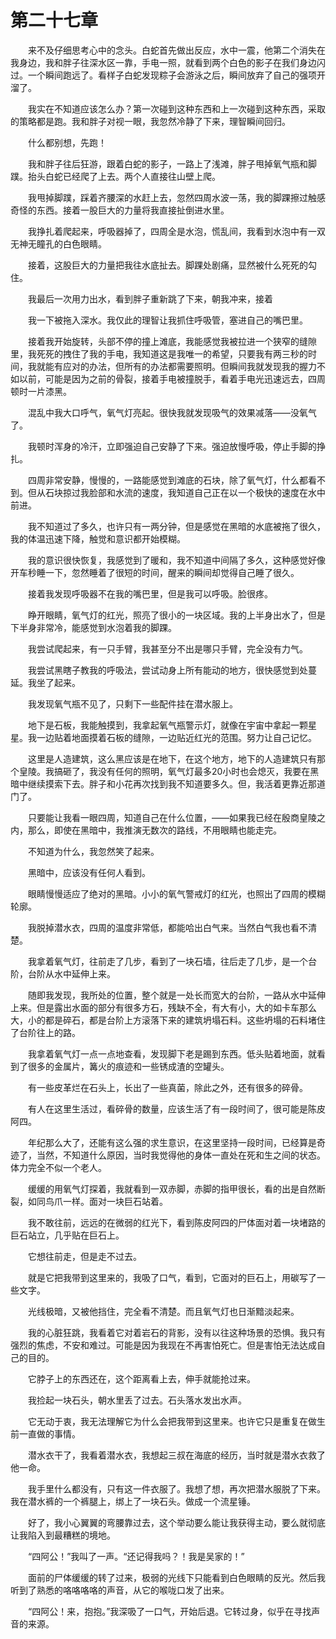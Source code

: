 # 第二十七章


　　来不及仔细思考心中的念头。白蛇首先做出反应，水中一震，他第二个消失在我身边，我和胖子往深水区一靠，手电一照，就看到两个白色的影子在我们身边闪过。一个瞬间跑远了。看样子白蛇发现粽子会游泳之后，瞬间放弃了自己的强项开溜了。

　　我实在不知道应该怎么办？第一次碰到这种东西和上一次碰到这种东西，采取的策略都是跑。我和胖子对视一眼，我忽然冷静了下来，理智瞬间回归。

　　什么都别想，先跑！

　　我和胖子往后狂游，跟着白蛇的影子，一路上了浅滩，胖子甩掉氧气瓶和脚蹼。抬头白蛇已经爬了上去。两个人直接往山壁上爬。

　　我甩掉脚蹼，踩着齐腰深的水赶上去，忽然四周水波一荡，我的脚踝擦过触感奇怪的东西。接着一股巨大的力量将我直接扯倒进水里。

　　我挣扎着爬起来，呼吸器掉了，四周全是水泡，慌乱间，我看到水泡中有一双无神无瞳孔的白色眼睛。

　　接着，这股巨大的力量把我往水底扯去。脚踝处剧痛，显然被什么死死的勾住。

　　我最后一次用力出水，看到胖子重新跳了下来，朝我冲来，接着

　　我一下被拖入深水。我仅此的理智让我抓住呼吸管，塞进自己的嘴巴里。

　　接着我开始旋转，头部不停的撞上滩底，我能感觉我被拉进一个狭窄的缝隙里，我死死的拽住了我的手电，我知道这是我唯一的希望，只要我有两三秒的时间，我就能有应对的办法，但所有的办法都需要照明。但瞬间我就发现我的握力不如以前，可能是因为之前的骨裂，接着手电被撞脱手，看着手电光迅速远去，四周顿时一片漆黑。

　　混乱中我大口呼气，氧气灯亮起。很快我就发现吸气的效果减落——没氧气了。

　　我顿时浑身的冷汗，立即强迫自己安静了下来。强迫放慢呼吸，停止手脚的挣扎。

　　四周非常安静，慢慢的，一路能感觉到滩底的石块，除了氧气灯，什么都看不到。但从石块掠过我脸部和水流的速度，我知道自己正在以一个极快的速度在水中前进。

　　我不知道过了多久，也许只有一两分钟，但是感觉在黑暗的水底被拖了很久，我的体温迅速下降，触觉和意识都开始模糊。

　　我的意识很快恢复，我感觉到了暖和，我不知道中间隔了多久，这种感觉好像开车秒睡一下，忽然睡着了很短的时间，醒来的瞬间却觉得自己睡了很久。

　　接着我发现呼吸器不在我的嘴巴里，但是我可以呼吸。脸很疼。

　　睁开眼睛，氧气灯的红光，照亮了很小的一块区域。我的上半身出水了，但是下半身非常冷，能感觉到水泡着我的脚踝。

　　我尝试爬起来，有一只手臂，我甚至分不出是哪只手臂，完全没有力气。

　　我尝试黑瞎子教我的呼吸法，尝试动身上所有能动的地方，很快感觉到处蔓延。我坐了起来。

　　我发现氧气瓶不见了，只剩下一些配件挂在潜水服上。

　　地下是石板，我能触摸到，我拿起氧气瓶警示灯，就像在宇宙中拿起一颗星星。我一边贴着地面摸着石板的缝隙，一边贴近红光的范围。努力让自己记忆。

　　这里是人造建筑，这么黑应该是在地下，在这个地方，地下的人造建筑只有那个皇陵。我搞砸了，我没有任何的照明，氧气灯最多20小时也会熄灭，我要在黑暗中继续摸索下去。胖子和小花再次找到我不知道要多久。但，我活着更靠近那道门了。

　　只要能让我看一眼四周，知道自己在什么位置，——如果我已经在殷商皇陵之内，那么，即使在黑暗中，我推演无数次的路线，不用眼睛也能走完。

　　不知道为什么，我忽然笑了起来。

　　黑暗中，应该没有任何人看到。

　　眼睛慢慢适应了绝对的黑暗。小小的氧气警戒灯的红光，也照出了四周的模糊轮廓。

　　我脱掉潜水衣，四周的温度非常低，都能哈出白气来。当然白气我也看不清楚。

　　我拿着氧气灯，往前走了几步，看到了一块石墙，往后走了几步，是一个台阶，台阶从水中延伸上来。

　　随即我发现，我所处的位置，整个就是一处长而宽大的台阶，一路从水中延伸上来。但是露出水面的部分有很多方石，残缺不全，有大有小，大的如卡车那么大，小的都是碎石，都是台阶上方滚落下来的建筑坍塌石料。这些坍塌的石料堵住了台阶往上的路。

　　我拿着氧气灯一点一点地查看，发现脚下老是踢到东西。低头贴着地面，就看到了很多的金属片，篝火的痕迹和一些锈成渣的空罐头。

　　有一些皮革烂在石头上，长出了一些真菌，除此之外，还有很多的碎骨。

　　有人在这里生活过，看碎骨的数量，应该生活了有一段时间了，很可能是陈皮阿四。

　　年纪那么大了，还能有这么强的求生意识，在这里坚持一段时间，已经算是奇迹了，当然，不知道什么原因，当时我觉得他的身体一直处在死和生之间的状态。体力完全不似一个老人。

　　缓缓的用氧气灯探着，我就看到一双赤脚，赤脚的指甲很长，看的出是自然断裂，如同鸟爪一样。面对一块巨石站着。

　　我不敢往前，远远的在微弱的红光下，看到陈皮阿四的尸体面对着一块堵路的巨石站立，几乎贴在巨石上。

　　它想往前走，但是走不过去。

　　就是它把我带到这里来的，我吸了口气，看到，它面对的巨石上，用碳写了一些文字。

　　光线极暗，又被他挡住，完全看不清楚。而且氧气灯也日渐黯淡起来。

　　我的心脏狂跳，我看着它对着岩石的背影，没有以往这种场景的恐惧。我只有强烈的焦虑，不安和难过。可能是因为我现在不再害怕死亡。但是害怕无法达成自己的目的。

　　它脖子上的东西还在，这个距离看上去，伸手就能抢过来。

　　我捡起一块石头，朝水里丢了过去。石头落水发出水声。

　　它无动于衷，我无法理解它为什么会把我带到这里来。也许它只是重复在做生前一直做的事情。

　　潜水衣干了，我看着潜水衣，我想起三叔在海底的经历，当时就是潜水衣救了他一命。

　　我手里什么都没有，只有这一件衣服了。我想了想，再次把潜水服脱了下来。我在潜水裤的一个裤腿上，绑上了一块石头。做成一个流星锤。

　　好了，我小心翼翼的弯腰靠过去，这个举动要么能让我获得主动，要么就彻底让我陷入到最糟糕的境地。

　　“四阿公！”我叫了一声。“还记得我吗？！我是吴家的！”

　　面前的尸体缓缓的转了过来，极弱的光线下只能看到白色眼睛的反光。然后我听到了熟悉的咯咯咯咯的声音，从它的喉咙口发了出来。

　　“四阿公！来，抱抱。”我深吸了一口气，开始后退。它转过身，似乎在寻找声音的来源。

